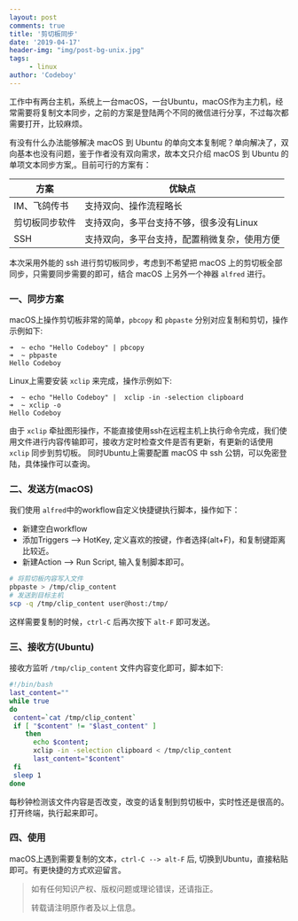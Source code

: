 ```yaml
---
layout: post
comments: true
title: '剪切板同步'
date: '2019-04-17'
header-img: "img/post-bg-unix.jpg"
tags:
     - linux
author: 'Codeboy'
---
```


工作中有两台主机，系统上一台macOS，一台Ubuntu，macOS作为主力机，经常需要将复制文本同步，之前的方案是登陆两个不同的微信进行分享，不过每次都需要打开，比较麻烦。

有没有什么办法能够解决 macOS 到 Ubuntu 的单向文本复制呢？单向解决了，双向基本也没有问题，鉴于作者没有双向需求，故本文只介绍 macOS 到 Ubuntu 的单项文本同步方案,。目前可行的方案有：

| 方案           | 优缺点                                  |
| -------------- | --------------------------------------- |
| IM、飞鸽传书   | 支持双向、操作流程略长                  |
| 剪切板同步软件 | 支持双向，多平台支持不够，很多没有Linux |
| SSH | 支持双向，多平台支持，配置稍微复杂，使用方便 |

本次采用外能的 ssh 进行剪切板同步，考虑到不希望把 macOS 上的剪切板全部同步，只需要同步需要的即可，结合 macOS 上另外一个神器 `alfred` 进行。

### 一、同步方案
macOS上操作剪切板非常的简单，`pbcopy` 和 `pbpaste` 分别对应复制和剪切，操作示例如下:

```nohighlight
➜  ~ echo "Hello Codeboy" | pbcopy 
➜  ~ pbpaste
Hello Codeboy
```

Linux上需要安装 `xclip` 来完成，操作示例如下:
```nohighlight
➜  ~ echo "Hello Codeboy" |  xclip -in -selection clipboard
➜  ~ xclip -o                                              
Hello Codeboy
```

由于 `xclip` 牵扯图形操作，不能直接使用ssh在远程主机上执行命令完成，我们使用文件进行内容传输即可，接收方定时检查文件是否有更新，有更新的话使用 `xclip` 同步到剪切板。
同时Ubuntu上需要配置 macOS 中 ssh 公钥，可以免密登陆，具体操作可以查询。

### 二、发送方(macOS)

我们使用 `alfred`中的workflow自定义快捷键执行脚本，操作如下：

- 新建空白workflow
- 添加Triggers --> HotKey, 定义喜欢的按键，作者选择(alt+F)，和复制键距离比较近。
- 新建Action --> Run Script, 输入复制脚本即可。

```bash
# 将剪切板内容写入文件
pbpaste > /tmp/clip_content
# 发送到目标主机
scp -q /tmp/clip_content user@host:/tmp/
```

这样需要复制的时候，`ctrl-C` 后再次按下 `alt-F` 即可发送。

### 三、接收方(Ubuntu)

接收方监听 `/tmp/clip_content` 文件内容变化即可，脚本如下:

```bash
#!/bin/bash
last_content=""
while true
do
 content=`cat /tmp/clip_content`
 if [ "$content" != "$last_content" ]
    then
      echo $content;
      xclip -in -selection clipboard < /tmp/clip_content
      last_content="$content"
 fi
 sleep 1
done
```

每秒钟检测该文件内容是否改变，改变的话复制到剪切板中，实时性还是很高的。打开终端，执行起来即可。

### 四、使用

macOS上遇到需要复制的文本，`ctrl-C --> alt-F` 后, 切换到Ubuntu，直接粘贴即可。有更快捷的方式欢迎留言。

> 如有任何知识产权、版权问题或理论错误，还请指正。
>
> 转载请注明原作者及以上信息。
